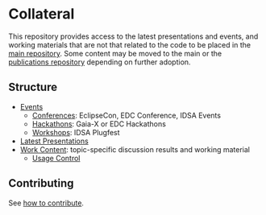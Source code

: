 # Collateral

This repository provides access to the latest presentations and events, and working materials that
are not that related to the code to be placed in the [main repository](https://github.com/eclipse-dataspaceconnector/DataSpaceConnector).
Some content may be moved to the main or the [publications repository](https://github.com/eclipse-dataspaceconnector/Publications)
depending on further adoption.

## Structure

- [Events](Events)
  - [Conferences](Events/Conferences): EclipseCon, EDC Conference, IDSA Events
  - [Hackathons](Events/Hackathons): Gaia-X or EDC Hackathons
  - [Workshops](Events/Workshops): IDSA Plugfest
- [Latest Presentations](Latest%20Presentations)
- [Work Content](Work%20Content): topic-specific discussion results and working material
  - [Usage Control](Work%20Content/Usage%20Control)

## Contributing

See [how to contribute](CONTRIBUTING.md).

